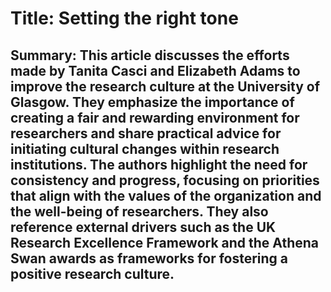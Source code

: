 # Title: Setting the right tone

## Summary: This article discusses the efforts made by Tanita Casci and Elizabeth Adams to improve the research culture at the University of Glasgow. They emphasize the importance of creating a fair and rewarding environment for researchers and share practical advice for initiating cultural changes within research institutions. The authors highlight the need for consistency and progress, focusing on priorities that align with the values of the organization and the well-being of researchers. They also reference external drivers such as the UK Research Excellence Framework and the Athena Swan awards as frameworks for fostering a positive research culture.